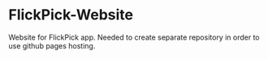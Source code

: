 # FlickPick-Website
Website for FlickPick app. Needed to create separate repository in order to use github pages hosting. 
